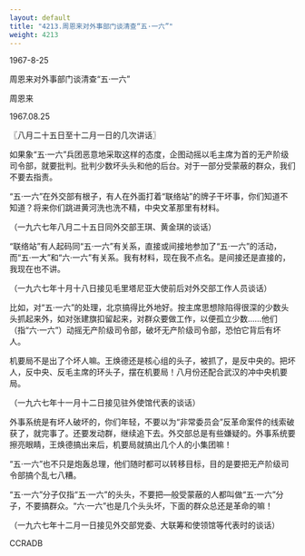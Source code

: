 ```yaml
---
layout: default
title: "4213.周恩来对外事部门谈清查“五·一六”"
weight: 4213
---
```


1967-8-25

周恩来对外事部门谈清查“五·一六”

周恩来

1967.08.25

〖八月二十五日至十二月一日的几次讲话〗

如果象“五·一六”兵团恶意地采取这样的态度，企图动摇以毛主席为首的无产阶级司令部，就要批判。批判少数坏头头和他的后台。对于一部分受蒙蔽的群众，我们不要去指责。

“五·一六”在外交部有根子，有人在外面打着“联络站”的牌子干坏事，你们知道不知道？将来你们跳进黄河洗也洗不精，中央文革那里有材料。

（一九六七年八月二十五日同外交部王琪、黄金琪的谈话）

“联络站”有人起码同“五·一六”有关系，直接或间接地参加了“五·一六”的活动，而“五·一大”和“六·一六”有关系。我有材料，现在我不点名。是间接还是直接的，我现在也不讲。

（一九六七年十月十八日接见毛里塔尼亚大使前后对外交部工作人员谈话）

比如，对“五·一六”的处理，北京搞得比外地好。按主席思想除陷得很深的少数头头抓起来外，如对张建旗扣留起来，对群众要做工作，以便孤立少数……他们（指“六·一六”）动摇无产阶级司令部，破坏无产阶级司令部，恐怕它背后有坏人。

机要局不是出了个坏人嘛。王焕德还是核心组的头子，被抓了，是反中央的。把坏人，反中央、反毛主席的环头子，摆在机要局！八月份还配合武汉的冲中央机要局。

（一九六七年十一月十二日接见驻外使馆代表的谈话）

外事系统是有坏人破坏的，你们年轻，不要以为“非常委员会”反革命案件的线索破获了，就完事了。还要发动群，继续追下去。外交部总是有些嫌疑的。外事系统要擦亮眼睛，王焕德搞出来后，机要局就搞出几个人的小集团嘛！

“五·一六”也不只是炮轰总理，他们随时都可以转移目标，目的是要把无产阶级司令部搞个乱七八糟。

“五·一六”分子仅指“五·一六”的头头，不要把—般受蒙蔽的人都叫做“五·一六”分子，不要搞群众。“六·一六”也是几个头头坏，下面的群众总还是革命的嘛！

（一九六七年十二月一日接见外交部党委、大联筹和使领馆等代表时的谈话）

CCRADB

